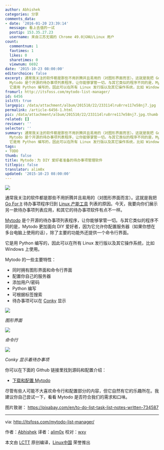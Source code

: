 ```yaml
---
author: Abhishek
categories: 分享
comments_data:
- date: '2016-01-20 23:39:14'
  message: 看上去值的一试
  postip: 153.35.27.23
  username: 来自江苏无锡的 Chrome 49.0|GNU/Linux 用户
count:
  commentnum: 1
  favtimes: 1
  likes: 0
  sharetimes: 0
  viewnum: 6692
date: '2015-10-23 08:00:00'
editorchoice: false
excerpt: 通常我关注的软件都是那些不用折腾并且易用的（对图形界面而言）。这就是我把 Go For It 待办事项程序归到 Linux 产能工具 列表的原因。今天，我要向你们展示另一款待办事项列表应用，和其它的待办事项软件有点不一样。
  Mytodo 是个开源的待办事项列表程序，让你能够掌管一切。与其它类似的程序不同的是，Mytodo 更加面向 DIY 爱好者，因为它允许你配置服务器（如果你想在多台电脑上使用的话），除了主要的功能外还提供一个命令行界面。
  它是用 Python 编写的，因此可以在所有 Linux 发行版以及其它操作系统，比如 Windows 上使用。 Mytod
fromurl: http://itsfoss.com/mytodo-list-manager/
id: 6456
islctt: true
largepic: /data/attachment/album/201510/22/233114lru8rre117e58nj7.jpg
permalink: /article-6456-1.html
pic: /data/attachment/album/201510/22/233114lru8rre117e58nj7.jpg.thumb.jpg
related: []
reviewer: ''
selector: ''
summary: 通常我关注的软件都是那些不用折腾并且易用的（对图形界面而言）。这就是我把 Go For It 待办事项程序归到 Linux 产能工具 列表的原因。今天，我要向你们展示另一款待办事项列表应用，和其它的待办事项软件有点不一样。
  Mytodo 是个开源的待办事项列表程序，让你能够掌管一切。与其它类似的程序不同的是，Mytodo 更加面向 DIY 爱好者，因为它允许你配置服务器（如果你想在多台电脑上使用的话），除了主要的功能外还提供一个命令行界面。
  它是用 Python 编写的，因此可以在所有 Linux 发行版以及其它操作系统，比如 Windows 上使用。 Mytod
tags:
- TODO
thumb: false
title: Mytodo：为 DIY 爱好者准备的待办事项管理软件
titlepic: false
translator: alim0x
updated: '2015-10-23 08:00:00'
---
```


![](/data/attachment/album/201510/22/233114lru8rre117e58nj7.jpg)


通常我关注的软件都是那些不用折腾并且易用的（对图形界面而言）。这就是我把 [Go For It](http://itsfoss.com/go-for-it-to-do-app-in-linux/) 待办事项程序归到 [Linux 产能工具](/article-6425-1.html) 列表的原因。今天，我要向你们展示另一款待办事项列表应用，和其它的待办事项软件有点不一样。


[Mytodo](https://github.com/mohamed-aziz/mytodo) 是个开源的待办事项列表程序，让你能够掌管一切。与其它类似的程序不同的是，Mytodo 更加面向 DIY 爱好者，因为它允许你配置服务器（如果你想在多台电脑上使用的话），除了主要的功能外还提供一个命令行界面。


它是用 Python 编写的，因此可以在所有 Linux 发行版以及其它操作系统，比如 Windows 上使用。


Mytodo 的一些主要特性：


* 同时拥有图形界面和命令行界面
* 配置你自己的服务器
* 添加用户/密码
* Python 编写
* 可根据标签搜索
* 待办事项可以在 [Conky](http://itsfoss.com/conky-gui-ubuntu-1304/) 显示


![](/data/attachment/album/201510/22/233116qwy02ws332806w63.jpg)


*图形界面*


![](/data/attachment/album/201510/22/233118o89xyzex8l824y7w.jpg)


*命令行*


![](/data/attachment/album/201510/22/233120z833x3rs134tr1zt.jpg)


*Conky 显示着待办事项*


你可以在下面的 Github 链接里找到源码和配置介绍：


* [下载和配置 Mytodo](https://github.com/mohamed-aziz/mytodo)


尽管有些人可能不大喜欢命令行和配置部分的内容，但它自然有它的乐趣所在。我建议你自己尝试一下，看看 Mytodo 是否符合我们的需求和口味。


图片致谢： <https://pixabay.com/en/to-do-list-task-list-notes-written-734587>




---


via: <http://itsfoss.com/mytodo-list-manager/>


作者：[Abhishek](http://itsfoss.com/author/abhishek/) 译者：[alim0x](https://github.com/alim0x) 校对：[wxy](https://github.com/wxy)


本文由 [LCTT](https://github.com/LCTT/TranslateProject) 原创编译，[Linux中国](https://linux.cn/) 荣誉推出